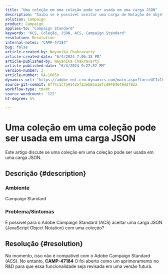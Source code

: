 ```yaml
---
title: "Uma coleção em uma coleção pode ser usada em uma carga JSON"
description: "Saiba se é possível aceitar uma carga de Notação de objeto JavaScript com uma coleção em uma coleção."
solution: Campaign
product: Campaign
applies-to: "Campaign Standard"
keywords: "KCS, Coleção, JSON, ACS, Campaign Standard"
resolution: Resolution
internal-notes: "CAMP-47184"
bug: false
article-created-by: Nayanika Chakravarty
article-created-date: "6/4/2024 7:06:18 PM"
article-published-by: Nayanika Chakravarty
article-published-date: "6/4/2024 9:27:52 PM"
version-number: 3
article-number: KA-16650
dynamics-url: "https://adobe-ent.crm.dynamics.com/main.aspx?forceUCI=1&pagetype=entityrecord&etn=knowledgearticle&id=15cf1182-a522-ef11-840a-002248092444"
source-git-commit: 8ff4c1cfa91425f23eb85a1efcd9404649ddf822
workflow-type: tm+mt
source-wordcount: '122'
ht-degree: 5%

---
```


# Uma coleção em uma coleção pode ser usada em uma carga JSON


Este artigo discute se uma coleção em uma coleção pode ser usada em uma carga JSON.

## Descrição {#description}


### <b>Ambiente</b>

Campaign Standard

### <b>Problema/Sintomas</b>

É possível para o Adobe Campaign Standard (ACS) aceitar uma carga JSON (JavaScript Object Notation) com uma coleção?


## Resolução {#resolution}


No momento, isso não é compatível com o Adobe Campaign Standard (ACS). No entanto, <b>CAMP-47184</b> O foi aberto como um aprimoramento no R&amp;D para que essa funcionalidade seja revisada em uma versão futura.
